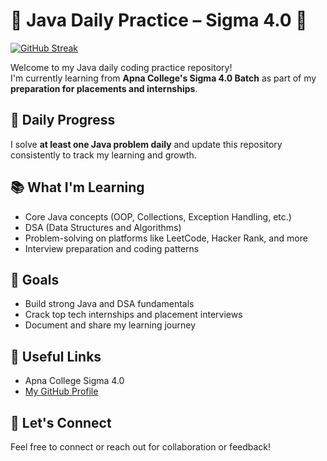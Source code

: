 # 🧠 Java Daily Practice – Sigma 4.0 🚀

[![GitHub Streak](https://streak-stats.demolab.com?user=PrashantBTech&theme=tokyonight&hide_border=true)](https://git.io/streak-stats)

Welcome to my Java daily coding practice repository!  
I'm currently learning from **Apna College's Sigma 4.0 Batch** as part of my **preparation for placements and internships**.

## 📅 Daily Progress
I solve **at least one Java problem daily** and update this repository consistently to track my learning and growth.

## 📚 What I'm Learning
- Core Java concepts (OOP, Collections, Exception Handling, etc.)
- DSA (Data Structures and Algorithms)
- Problem-solving on platforms like LeetCode, Hacker Rank, and more
- Interview preparation and coding patterns

## 🌱 Goals
- Build strong Java and DSA fundamentals
- Crack top tech internships and placement interviews
- Document and share my learning journey

## 🔗 Useful Links
- Apna College Sigma 4.0
- [My GitHub Profile](https://github.com/PrashantBTech)

## 🙌 Let's Connect
Feel free to connect or reach out for collaboration or feedback!
